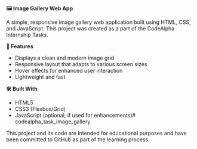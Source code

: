 **🖼️ Image Gallery Web App**

A simple, responsive image gallery web application built using HTML, CSS, and JavaScript. This project was created as a part of the CodeAlpha Internship Tasks.

 **📌 Features**

- Displays a clean and modern image grid
- Responsive layout that adapts to various screen sizes
- Hover effects for enhanced user interaction
- Lightweight and fast

**🛠️ Built With**

- HTML5
- CSS3 (Flexbox/Grid)
- JavaScript (optional, if used for enhancements)# codealpha_task_image_gallery

This project and its code are intended for educational purposes and have been committed to GitHub as part of the learning process.

